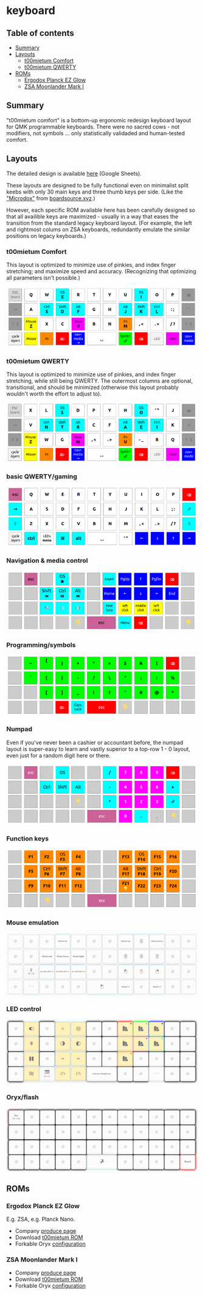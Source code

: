 # keyboard <!-- omit in TOC -->

## Table of contents <!-- omit in TOC -->

- [Summary](#summary)
- [Layouts](#layouts)
	- [t00mietum Comfort](#t00mietum-comfort)
	- [t00mietum QWERTY](#t00mietum-qwerty)
- [ROMs](#roms)
	- [Ergodox Planck EZ Glow](#ergodox-planck-ez-glow)
	- [ZSA Moonlander Mark I](#zsa-moonlander-mark-i)

## Summary

"t00mietum comfort" is a bottom-up ergonomic redesign keyboard layout for QMK programmable keyboards. There were no sacred cows - not modifiers, not symbols ... only statistically validaded and human-tested comfort.

## Layouts

The detailed design is available [here](https://docs.google.com/spreadsheets/d/1i8QfbnC41kJ8Fhe2n4VAXiONWaPQjeGDeqqHqsaXD2Y/edit?usp=sharing) (Google Sheets).

These layouts are designed to be fully functional even on minimalist split keebs with only 30 main keys and three thumb keys per side. (Like the ["Microdox"](https://raw.githubusercontent.com/t00mietum/keyboard/main/images/microdox.jpg) from [boardsource.xyz](https://boardsource.xyz/store/5f2e7e4a2902de7151494f92).)

However, each specific ROM available here has been carefully designed so that all availible keys are maximized - usually in a way that eases the transition from the standard legacy keyboard layout. (For example, the left and rightmost colums on ZSA keyboards, redundantly emulate the similar positions on legacy keyboards.)

### t00mietum Comfort

This layout is optimized to minimize use of pinkies, and index finger stretching; and maximize speed and accuracy. (Recognizing that optimizing all parameters isn't possible.)

![Base layer](images/020-t00mie.png)

### t00mietum QWERTY

This layout is optimized to minimize use of pinkies, and index finger stretching, while still being QWERTY. The outermost columns are optional, transitional, and should be minimized (otherwise this layout probably wouldn't worth the effort to adjust to).

![Base layer](images/010-qwerty.png)

### basic QWERTY/gaming

![Base layer](images/030-gaming.png)

### Navigation & media control

![Base layer](images/040-nav.png)

### Programming/symbols

![Base layer](images/050-symbols.png)

### Numpad

Even if you've never been a cashier or accountant before, the numpad layout is super-easy to learn and vastly superior to a top-row 1 - 0 layout, even just for a random digit here or there.

![Base layer](images/060-numpad.png)

### Function keys

![Base layer](images/070-fnkeys.png)

### Mouse emulation

![Base layer](images/080-mouse.png)

### LED control

![Base layer](images/090-led.png)

### Oryx/flash

![Base layer](images/100-board.png)

## ROMs

### Ergodox Planck EZ Glow

E.g. ZSA, e.g. Planck Nano.

- Company [produce page](https://ergodox-ez.com/pages/planck)
- Download [t00mietum ROM](https://github.com/t00mietum/keyboard/raw/main/keeb%20-%20ergodox%20planck%20ez%20glow/planck_ez_glow_t00mietum-comfort.bin)
- Forkable Oryx [configuration](https://configure.ergodox-ez.com/planck-ez/layouts/En5W5/)

### ZSA Moonlander Mark I

- Company [produce page](https://www.zsa.io/moonlander/)
- Download [t00mietum ROM](https://github.com/t00mietum/keyboard/raw/main/keeb%20-%20zsa%20moonlander/moonlander_t00mietum-comfort.bin)
- Forkable Oryx [configuration](https://configure.ergodox-ez.com/moonlander/layouts/7Qqby/)
